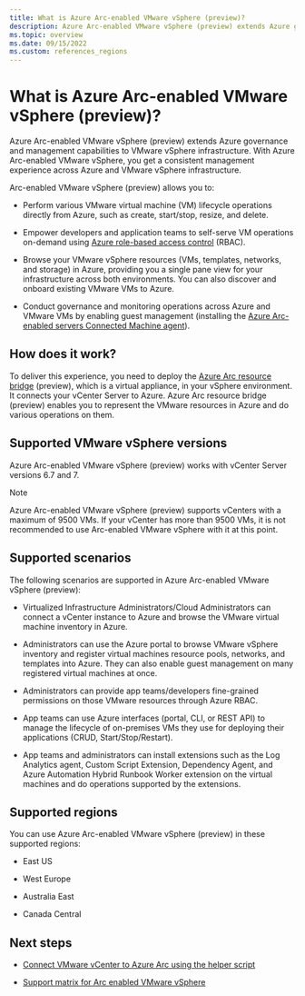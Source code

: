```yaml
---
title: What is Azure Arc-enabled VMware vSphere (preview)?
description: Azure Arc-enabled VMware vSphere (preview) extends Azure governance and management capabilities to VMware vSphere infrastructure and delivers a consistent management experience across both platforms. 
ms.topic: overview
ms.date: 09/15/2022
ms.custom: references_regions
---
```


# What is Azure Arc-enabled VMware vSphere (preview)?

Azure Arc-enabled VMware vSphere (preview) extends Azure governance and management capabilities to VMware vSphere infrastructure. With Azure Arc-enabled VMware vSphere, you get a consistent management experience across Azure and VMware vSphere infrastructure.

Arc-enabled VMware vSphere (preview) allows you to:

- Perform various VMware virtual machine (VM) lifecycle operations directly from Azure, such as create, start/stop, resize, and delete.

- Empower developers and application teams to self-serve VM operations on-demand using [Azure role-based access control](../../role-based-access-control/overview.md) (RBAC).

- Browse your VMware vSphere resources (VMs, templates, networks, and storage) in Azure, providing you a single pane view for your infrastructure across both environments. You can also discover and onboard existing VMware VMs to Azure.

- Conduct governance and monitoring operations across Azure and VMware VMs by enabling guest management (installing the [Azure Arc-enabled servers Connected Machine agent](../servers/agent-overview.md)).

## How does it work?

To deliver this experience, you need to deploy the [Azure Arc resource bridge](../resource-bridge/overview.md) (preview), which is a virtual appliance, in your vSphere environment. It connects your vCenter Server to Azure. Azure Arc resource bridge (preview) enables you to represent the VMware resources in Azure and do various operations on them.

## Supported VMware vSphere versions

Azure Arc-enabled VMware vSphere (preview) works with vCenter Server versions 6.7 and 7.

> [!NOTE]
> Azure Arc-enabled VMware vSphere  (preview)  supports vCenters with a maximum of 9500 VMs. If your vCenter has more than 9500 VMs, it is not recommended to use Arc-enabled VMware vSphere with it at this point.

## Supported scenarios

The following scenarios are supported in Azure Arc-enabled VMware vSphere (preview):

- Virtualized Infrastructure Administrators/Cloud Administrators can connect a vCenter instance to Azure and browse the VMware virtual machine inventory in Azure.

- Administrators can use the Azure portal to browse VMware vSphere inventory and register virtual machines resource pools, networks, and templates into Azure. They can also enable guest management on many registered virtual machines at once.

- Administrators can provide app teams/developers fine-grained permissions on those VMware resources through Azure RBAC.

- App teams can use Azure interfaces (portal, CLI, or REST API) to manage the lifecycle of on-premises VMs they use for deploying their applications (CRUD, Start/Stop/Restart).

- App teams and administrators can install extensions such as the Log Analytics agent, Custom Script Extension, Dependency Agent, and Azure Automation Hybrid Runbook Worker extension on the virtual machines and do operations supported by the extensions.

## Supported regions

You can use Azure Arc-enabled VMware vSphere (preview) in these supported regions:

- East US

- West Europe

- Australia East

- Canada Central

## Next steps

- [Connect VMware vCenter to Azure Arc using the helper script](quick-start-connect-vcenter-to-arc-using-script.md)

- [Support matrix for Arc enabled VMware vSphere](support-matrix-for-arc-enabled-vmware-vsphere.md)
